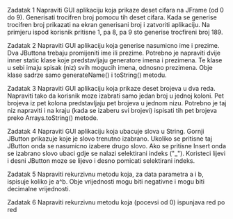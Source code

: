 Zadatak 1
Napraviti GUI aplikaciju koja prikaze deset cifara na JFrame (od 0 do 9). Generisati trocifren
broj pomocu tih deset cifara. Kada se generise trocifren broj prikazati na ekran generisani 
broj i zatvoriti aplikaciju.
Na primjeru ispod korisnik pritisne 1, pa 8, pa 9 sto generise trocfireni broj 189.

Zadatak 2
Napraviti GUI aplikaciju koja generise nasumicno ime i prezime. Dva JButtona trebaju 
promijeniti ime ili prezime. Potrebno je napraviti dvije inner static klase koje predstavljaju 
generatore imena i prezimena. Te klase u sebi imaju spisak (niz) svih mogucih imena, odnosno 
prezimena. Obje klase sadrze samo generateName() i toString() metodu.

Zadatak 3
Napraviti GUI aplikaciju koja prikaze deset brojeva u dva reda. Napraviti tako da korisnik moze 
izabrati samo jedan broj u jednoj koloni. Pet brojeva iz pet kolona predstavljaju pet brojeva u 
jednom nizu. Potrebno je taj niz napraviti i na kraju (kada se izaberu svi brojevi) ispisati 
tih pet brojeva preko Arrays.toString() metode.

Zadatak 4
Napraviti GUI aplikaciju koja ubacuje slova u String. Gornji JButton prikazuje koje je slovo 
trenutno izabrano. Ukoliko se pritisne taj JButton onda se nasumicno izabere drugo slovo. Ako 
se pritisne Insert onda se izabrano slovo ubaci gdje se nalazi selektirani indeks ("_"). 
Koristeci lijevi i desni JButton moze se lijevo i desno pomicati selektirani indeks.

Zadatak 5
Napraviti rekurzivnu metodu koja, za data parametra a i b, ispisuje koliko je a^b. Obje 
vrijednosti mogu biti negativne i mogu biti decimalne vrijednosti.

Zadatak 6
Napraviti rekurzivnu metodu koja (pocevsi od 0) ispunjava red po red 
